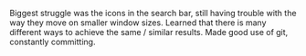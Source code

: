 Biggest struggle was the icons in the search bar, still having trouble with the way they move on smaller window sizes. Learned that there is many different ways to achieve the same / similar results. Made good use of git, constantly committing. 